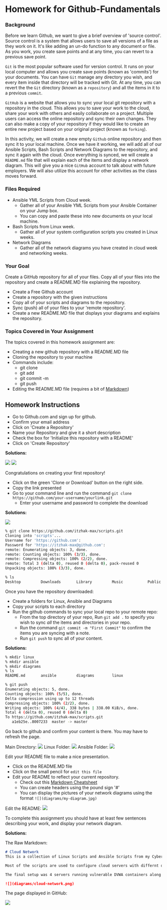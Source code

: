 # Homework for Github-Fundamentals

### Background

Before we learn Github, we want to give a brief overview of 'source control'. Source control is a system that allows users to save all versions of a file as they work on it. It's like adding an un-do function to any document or file. As you work, you create save points and at any time, you can revert to a previous save point.

`Git` is the most popular software used for version control. It runs on your local computer and allows you create save points (known as 'commits') for your documents. You can have `Git` manage any directory you wish, and every item inside that directory will be tracked with Git. At any time, you can revert the the `Git` directory (known as a `repository`) and all the items in it to a previous `commit`. 

`GitHub` is a website that allows you to sync your local git repository with a repository in the cloud. This allows you to save your work to the cloud, share your work with others and easily collaborate on a project. Multiple users can access the online repository and sync their own changes. They can also make a copy of your repository if they would like to create an entire new project based on your original project (known as `forking`).

In this activity, we will create a new empty `Github` online repository and then sync it to your local machine. Once we have it working, we will add all of our Ansible Scripts, Bash Scripts and Network Diagrams to the repository, and sync it again with the cloud. Once everything is synced, we will create a `README.md` file that will explain each of the items and display a network diagram. This will give you a nice `GitHub` account to talk about with future employers. We will also utilize this account for other activities as the class moves forward.

### Files Required 

- Ansible YML Scripts from Cloud week.
    - Gather all of your Ansible YML Scripts from your Ansible Container on your Jump box.
    - You can copy and paste these into new documents on your local machine.
- Bash Scripts from Linux week.
    - Gather all of your system configuration scripts you created in Linux weeks.
- Network Diagrams
    - Gather all of the network diagrams you have created in cloud week and networking weeks. 

### Your Goal 

Create a GitHub repository for all of your files. Copy all of your files into the repository and create a README.MD file explaining the repository.

- Create a Free Github account
- Create a repository with the given instructions
- Copy all of your scripts and diagrams to the repository.
- Sync (push) all of your files to your 'remote repository'.
- Create a new README.MD file that displays your diagrams and explains the repository.

### Topics Covered in Your Assignment
The topics covered in this homework assignment are:

- Creating a new github repository with a README.MD file
- Cloning the repository to your machine
- Commands include:
    - git clone
    - git add
    - git commit -m
    - git push
- Editing the README.MD file (requires a bit of [Markdown](https://github.com/adam-p/markdown-here/wiki/Markdown-Cheatsheet))


## Homework Instructions
- Go to Github.com and sign up for github.
- Confirm your email address
- Click on 'Create a Repository'
- Name your Repository and give it a short description
- Check the box for 'Initialize this repository with a README'
- Click on 'Create Repository'

**Solutions:**

![](../Images/Create-Repo.png)
![](../Images/Create-Repo-2.png)

Congratulations on creating your first repository!

- Click on the green 'Clone or Download' button on the right side.
- Copy the link presented
- Go to your command line and run the command `git clone https://github.com/your-username/yourlink.git`
    - Enter your username and password to complete the download

**Solutions:**

![](../Images/Clone-Repo.png)

```bash
% git clone https://github.com/itzhak-max/scripts.git
Cloning into 'scripts'...
Username for 'https://github.com':
Password for 'https://itzhak-max@github.com': 
remote: Enumerating objects: 3, done.
remote: Counting objects: 100% (3/3), done.
remote: Compressing objects: 100% (2/2), done.
remote: Total 3 (delta 0), reused 0 (delta 0), pack-reused 0
Unpacking objects: 100% (3/3), done.

% ls
Desktop         Downloads       Library         Music           Public          scripts         Documents
```

Once you have the repository downloaded:
- Create a folders for Linux, Ansible and Diagrams
- Copy your scripts to each directory
- Run the github commands to sync your local repo to your remote repo:
    - From the top directory of your repo, Run `git add .` to specify you wish to sync _all_ the items and directories in your repo.
    - Run the command `git commit -m "First Commit"` to confirm the items you are syncing with a note. 
    - Run `git push` to sync all of your content.

**Solutions:**
```bash
% mkdir linux
% mkdir ansible
% mkdir diagrams
% ls
README.md       ansible         diagrams        linux
```
```bash
% git push
Enumerating objects: 5, done.
Counting objects: 100% (5/5), done.
Delta compression using up to 12 threads
Compressing objects: 100% (2/2), done.
Writing objects: 100% (4/4), 338 bytes | 338.00 KiB/s, done.
Total 4 (delta 0), reused 0 (delta 0)
To https://github.com/itzhak-max/scripts.git
   a1eb25e..8007233  master -> master
```

Go back to github and confirm your content is there. You may have to refresh the page.

Main Directory:
![](../Images/After-Push.png)
Linux Folder:
![](../Images/Linux-folder.png)
Ansible Folder:
![](../Images/Scripts-Folder.png)

Edit your README file to make a nice presentation.
- Click on the README.MD file
- Click on the small pencil for `edit this file`
- Edit your README to reflect your current repository. 
    - Check out this [Markdown Cheatsheet](https://github.com/adam-p/markdown-here/wiki/Markdown-Cheatsheet)
    - You can create headers using the pound sign '#'
    - You can display the pictures of your network diagrams using the format `![](diagrams/my-diagram.jpg)`

Edit the README:
![](../Images/Edit-Readme.png)

To complete this assignment you should have at least few sentences describing your work, and display your network diagram.

**Solutions:**

The Raw Markdown:

```markdown
# Cloud Network
This is a collection of Linux Scripts and Ansible Scripts from my CyberClass.

Most of the scripts are used to configure cloud servers with differnt docker containers.

The final setup was 4 servers running vulnerable DVWA containers along with a jump box and a server running an ELK stack container.

![](diagrams/cloud-network.png)
```

The page displayed in GitHub:

![](../Images/Final-Readme.png)